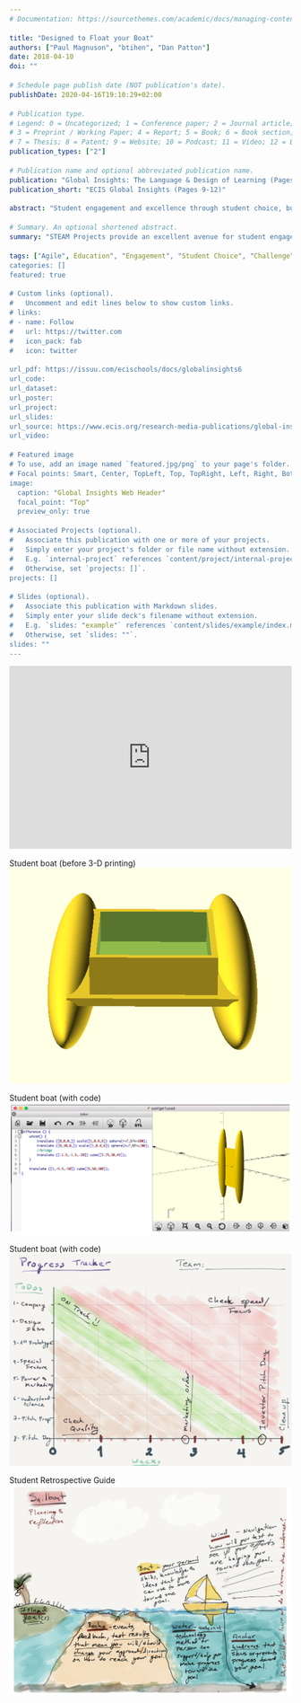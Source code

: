 ```yaml
---
# Documentation: https://sourcethemes.com/academic/docs/managing-content/

title: "Designed to Float your Boat"
authors: ["Paul Magnuson", "btihen", "Dan Patton"]
date: 2018-04-10
doi: ""

# Schedule page publish date (NOT publication's date).
publishDate: 2020-04-16T19:10:29+02:00

# Publication type.
# Legend: 0 = Uncategorized; 1 = Conference paper; 2 = Journal article;
# 3 = Preprint / Working Paper; 4 = Report; 5 = Book; 6 = Book section;
# 7 = Thesis; 8 = Patent; 9 = Website; 10 = Podcast; 11 = Video; 12 = Blog
publication_types: ["2"]

# Publication name and optional abbreviated publication name.
publication: "Global Insights: The Language & Design of Learning (Pages 9-12)"
publication_short: "ECIS Global Insights (Pages 9-12)"

abstract: "Student engagement and excellence through student choice, buy-in and challenge.  This can be accomplished with well designed STEAM Projects.  Boat design includes: Analytical Geometry, 3-D Printing, Set Theory, Programming Basics, Iterative Design, Physics of Fluid Dynamics and Buoyancy, Workflow, Project Management, Design Feedback, Marketing (Images, Copy & Selling Ideas) and finally Public Speaking."

# Summary. An optional shortened abstract.
summary: "STEAM Projects provide an excellent avenue for student engagement and excellence through student choice, buy-in and challenge."

tags: ["Agile", Education", "Engagement", "Student Choice", "Challenge"]
categories: []
featured: true

# Custom links (optional).
#   Uncomment and edit lines below to show custom links.
# links:
# - name: Follow
#   url: https://twitter.com
#   icon_pack: fab
#   icon: twitter

url_pdf: https://issuu.com/ecischools/docs/globalinsights6
url_code:
url_dataset:
url_poster:
url_project:
url_slides:
url_source: https://www.ecis.org/research-media-publications/global-insights/
url_video:

# Featured image
# To use, add an image named `featured.jpg/png` to your page's folder.
# Focal points: Smart, Center, TopLeft, Top, TopRight, Left, Right, BottomLeft, Bottom, BottomRight.
image:
  caption: "Global Insights Web Header"
  focal_point: "Top"
  preview_only: true

# Associated Projects (optional).
#   Associate this publication with one or more of your projects.
#   Simply enter your project's folder or file name without extension.
#   E.g. `internal-project` references `content/project/internal-project/index.md`.
#   Otherwise, set `projects: []`.
projects: []

# Slides (optional).
#   Associate this publication with Markdown slides.
#   Simply enter your slide deck's filename without extension.
#   E.g. `slides: "example"` references `content/slides/example/index.md`.
#   Otherwise, set `slides: ""`.
slides: ""
---
```

<iframe allowfullscreen allow="fullscreen" style="border:none;width:100%;height:326px;" src="https://issuu.com/ecischools/docs/globalinsights6"></iframe>

Student boat (before 3-D printing)
![Student Katamaran Boat](student_katamaran_boat.png)

Student boat (with code)
![Student Katamaran Boat](student_boat_with_code.png)

Student boat (with code)
![Blank Burndown Chart](blank_burndown_chart.png)

Student Retrospective Guide
![Student Retrospective Guide](boat_retrospectives.png)
